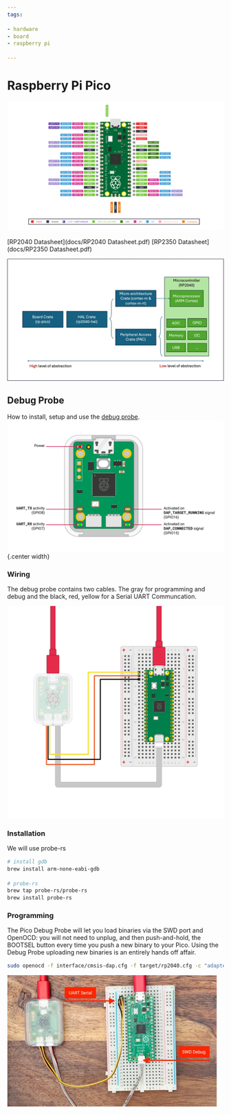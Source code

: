 ```yaml
---
tags:

- hardware
- board
- raspberry pi

---
```


# Raspberry Pi Pico

![](img/rpi_pico_pinout.svg)

[RP2040 Datasheet](docs/RP2040 Datasheet.pdf)
[RP2350 Datasheet](docs/RP2350 Datasheet.pdf)

![](img/rp2040-rust-abstraction.webp)

## Debug Probe
How to install, setup and use the [debug probe](https://www.raspberrypi.com/documentation/microcontrollers/debug-probe.html).
![](img/rpi_debug_leds.png){.center width}

### Wiring
The debug probe contains two cables. The gray for programming and debug and the black, red, yellow for a Serial UART Communcation.

![](img/rpi_debugprobe_wiring.png)

### Installation

We will use probe-rs

```bash
# install gdb
brew install arm-none-eabi-gdb

# probe-rs
brew tap probe-rs/probe-rs
brew install probe-rs
```

### Programming
The Pico Debug Probe will let you load binaries via the SWD port and OpenOCD: you will not need to unplug, and then push-and-hold, the BOOTSEL button every time you push a new binary to your Pico. Using the Debug Probe uploading new binaries is an entirely hands off affair.

```bash
sudo openocd -f interface/cmsis-dap.cfg -f target/rp2040.cfg -c "adapter speed 5000" -c "program blink.elf verify reset exit"
```

![](img/rpi2040-debugprobe.webp)
